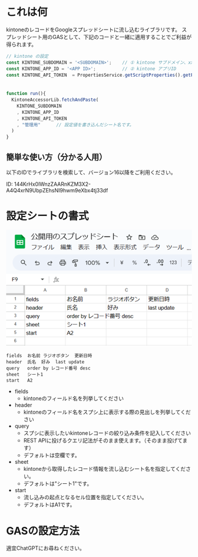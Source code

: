 # これは何

kintoneのレコードをGoogleスプレッドシートに流し込むライブラリです。
スプレッドシート用のGASとして、下記のコードと一緒に適用することでご利益が得られます。

```javascript
// kintone の設定
const KINTONE_SUBDOMAIN = '<SUBDOMAIN>';    // ① kintone サブドメイン、xxxx.cybozu.comのxxxx部分を設定してください。
const KINTONE_APP_ID = '<APP ID>';          // ② kintone アプリID
const KINTONE_API_TOKEN  = PropertiesService.getScriptProperties().getProperty("API_TOKEN");    // ③ kintone APIトークンは読み取り権限だけでOKです。スクリプトプロパティにAPI_TOKENキーで登録してください。


function run(){
  KintoneAccessorLib.fetchAndPaste(
    KINTONE_SUBDOMAIN
    , KINTONE_APP_ID
    , KINTONE_API_TOKEN
    , "管理用"      // 設定値を書き込んだシート名です。
  )
}
```

## 簡単な使い方（分かる人用）

以下のIDでライブラリを検索して、バージョン16以降をご利用ください。

 ID: 144KrHx0lWnzZAARnKZM3X2-A4Q4xrN9UbpZEhsNI9hwm9eXbx4tj33df

# 設定シートの書式

![](img/sample_settingsheet.png)

```
fields	お名前	ラジオボタン	更新日時
header	氏名	好み	last update
query	order by レコード番号 desc		
sheet	シート1		
start	A2		
```

- fields
    - kintoneのフィールド名を列挙してください
- header
    - kintoneのフィールド名をスプシ上に表示する際の見出しを列挙してください
- query
    - スプシに表示したいkintoneレコードの絞り込み条件を記入してください
    - REST APIに投げるクエリ記法がそのまま使えます。（そのまま投げてます）
    - デフォルトは空欄です。
- sheet
    - kintoneから取得したレコード情報を流し込むシート名を指定してください。
    - デフォルトは"シート1"です。
- start
    - 流し込みの起点となるセル位置を指定してください。
    - デフォルトはA1です。

# GASの設定方法
適宜ChatGPTにお尋ねください。
